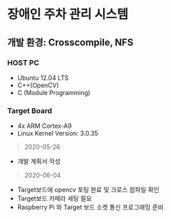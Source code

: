 # 장애인 주차 관리 시스템
## 개발 환경: Crosscompile, NFS
### HOST PC
* Ubuntu 12.04 LTS
* C++(OpenCV)
* C (Module Programming)
### Target Board
* 4x ARM Cortex-A9
* Linux Kernel Version: 3.0.35
> 2020-05-26
* 개발 계획서 작성
> 2020-06-04
* Target보드에 opencv 포팅 완료 및 크로스 컴파일 확인
* Target보드 카메라 세팅 필요
* Raspberry Pi 와 Target 보드 소켓 통신 프로그래밍 준비
